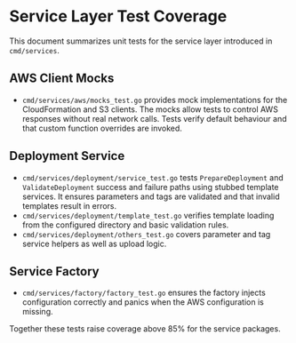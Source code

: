 # Service Layer Test Coverage

This document summarizes unit tests for the service layer introduced in `cmd/services`.

## AWS Client Mocks
- `cmd/services/aws/mocks_test.go` provides mock implementations for the CloudFormation and S3 clients. The mocks allow tests to control AWS responses without real network calls. Tests verify default behaviour and that custom function overrides are invoked.

## Deployment Service
- `cmd/services/deployment/service_test.go` tests `PrepareDeployment` and `ValidateDeployment` success and failure paths using stubbed template services. It ensures parameters and tags are validated and that invalid templates result in errors.
- `cmd/services/deployment/template_test.go` verifies template loading from the configured directory and basic validation rules.
- `cmd/services/deployment/others_test.go` covers parameter and tag service helpers as well as upload logic.

## Service Factory
- `cmd/services/factory/factory_test.go` ensures the factory injects configuration correctly and panics when the AWS configuration is missing.

Together these tests raise coverage above 85% for the service packages.
